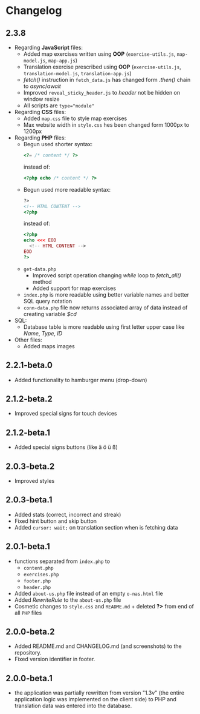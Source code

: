 # Changelog

## 2.3.8

- Regarding **JavaScript** files: 
  - Added map exercises written using **OOP** (`exercise-utils.js`, `map-model.js`, `map-app.js`)
  - Translation exercise prescribed using **OOP** (`exercise-utils.js`, `translation-model.js`, `translation-app.js`)
  - *fetch()* instruction in `fetch_data.js` has changed form *.then()* chain to *async*/*await*
  - Improved `reveal_sticky_header.js` to *header* not be hidden on window resize
  - All scripts are `type="module"` 
- Regarding **CSS** files:
  - Added `map.css` file to style map exercises
  - Max website width in `style.css` hes been changed form 1000px to 1200px
- Regarding **PHP** files:
  - Begun used shorter syntax:
    ```PHP
    <?= /* content */ ?>
    ```
    instead of:
    ```PHP
    <?php echo /* content */ ?>
    ```
  - Begun used more readable syntax:
    ```HTML
    ?>
    <!-- HTML CONTENT -->
    <?php
    ```
    instead of:
    ```PHP
    <?php 
    echo <<< EOD
      <!-- HTML CONTENT -->
    EOD
    ?>
    ```
  - `get-data.php`
    - Improved script operation changing *while* loop to *fetch_all()* method
    - Added support for map exercises
  - `index.php` is more readable using better variable names and better SQL query notation
  - `conn-data.php` file now returns associated array of data instead of creating variable *$cd* 
- SQL:
  - Database table is more readable using first letter upper case like *Name*, *Type*, *ID*
- Other files:
  - Added maps images

## 2.2.1-beta.0

- Added functionality to hamburger menu (drop-down)

## 2.1.2-beta.2

- Improved special signs for touch devices

## 2.1.2-beta.1

- Added special signs buttons (like ä ö ü ß)

## 2.0.3-beta.2

- Improved styles

## 2.0.3-beta.1

- Added stats (correct, incorrect and streak)
- Fixed hint button and skip button
- Added `cursor: wait;` on translation section when is fetching data

## 2.0.1-beta.1

- functions separated from `index.php` to 
  - `content.php`
  - `exercises.php`
  - `footer.php`
  - `header.php`
- Added `about-us.php` file instead of an empty `o-nas.html` file
- Added *RewriteRule* to the `about-us.php` file
- Cosmetic changes to `style.css` and `README.md` + deleted **?>** from end of all `PHP` files

## 2.0.0-beta.2

- Added README.md and CHANGELOG.md (and screenshots) to the repository.
- Fixed version identifier in footer.

## 2.0.0-beta.1

- the application was partially rewritten from version "1.3v" (the entire application logic was implemented on the client side) to PHP and translation data was entered into the database.